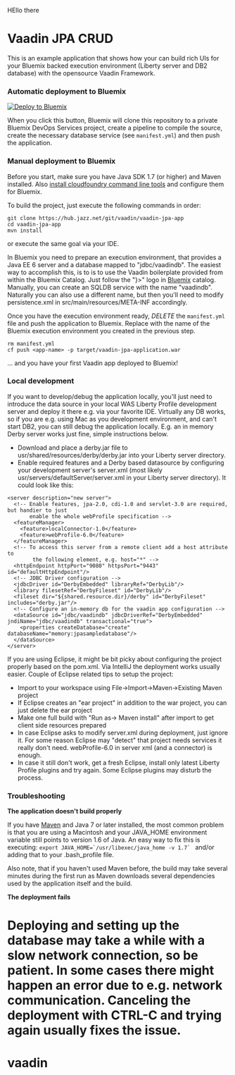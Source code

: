 HEllo there

# Vaadin JPA CRUD

This is an example application that shows how your can build rich UIs for your Bluemix backed execution environment (Liberty server and DB2 database) with the opensource Vaadin Framework.

### Automatic deployment to Bluemix

[![Deploy to Bluemix](https://bluemix.net/deploy/button.png)](https://bluemix.net/deploy)

When you click this button, Bluemix will clone this repository to a private Bluemix DevOps Services project, create a pipeline to compile the source, create the necessary database service (see `manifest.yml`) and then push the application.

### Manual deployment to Bluemix

Before you start, make sure you have Java SDK 1.7 (or higher) and Maven installed. Also [install cloudfoundry command line tools](https://www.ng.bluemix.net/docs/#cli/index.html#cli) and configure them for Bluemix.

To build the project, just execute the following commands in order:

```
git clone https://hub.jazz.net/git/vaadin/vaadin-jpa-app
cd vaadin-jpa-app
mvn install
```

or execute the same goal via your IDE.

In Bluemix you need to prepare an execution environment, that provides a Java EE 6 server and a database mapped to "jdbc/vaadindb". The easiest way to accomplish this, is to is to use the Vaadin boilerplate provided from within the Bluemix Catalog. Just follow the "}>" logo in [Bluemix](http://bluemix.net/) catalog. Manually, you can create an SQLDB service with the name "vaadindb". Naturally you can also use a different name, but then you'll need to modify persistence.xml in src/main/resources/META-INF accordingly.

Once you have the execution environment ready, *DELETE* the `manifest.yml` file and push the application to Bluemix. Replace <app-name> with the name of the Bluemix execution environment you created in the previous step.
```
rm manifest.yml
cf push <app-name> -p target/vaadin-jpa-application.war
```
... and you have your first Vaadin app deployed to Bluemix!

### Local development

If you want to develop/debug the application locally, you'll just need to introduce the data source in your local WAS Liberty Profile development server and deploy it there e.g. via your favorite IDE. Virtually any DB works, so if you are e.g. using Mac as you development environment, and can't start DB2, you can still debug the application locally. E.g. an in memory Derby server works just fine, simple instructions below.

* Download and place a derby.jar file to usr/shared/resources/derby/derby.jar into your Liberty server directory.
* Enable required features and a Derby based datasource by configuring your development server's server.xml (most likely usr/servers/defaultServer/server.xml in your Liberty server directory). It could look like this:
```
<server description="new server">
  <!-- Enable features, jpa-2.0, cdi-1.0 and servlet-3.0 are required, but handier to just
       enable the whole webProfile specification -->
  <featureManager>
    <feature>localConnector-1.0</feature>
    <feature>webProfile-6.0</feature>
  </featureManager>
  <!-- To access this server from a remote client add a host attribute to 
		the following element, e.g. host="*" -->
  <httpEndpoint httpPort="9080" httpsPort="9443" id="defaultHttpEndpoint"/>
  <!-- JDBC Driver configuration -->
  <jdbcDriver id="DerbyEmbedded" libraryRef="DerbyLib"/>
  <library filesetRef="DerbyFileset" id="DerbyLib"/>
  <fileset dir="${shared.resource.dir}/derby" id="DerbyFileset" includes="derby.jar"/>
  <!-- Configure an in-memory db for the vaadin app configuration -->
  <dataSource id="jdbc/vaadindb" jdbcDriverRef="DerbyEmbedded" jndiName="jdbc/vaadindb" transactional="true">
    <properties createDatabase="create" databaseName="memory:jpasampledatabase"/>
  </dataSource>
</server>
```

If you are using Eclipse, it might be bit picky about configuring the project properly based on the pom.xml. Via IntelliJ the deployment works usually easier. Couple of Eclipse related tips to setup the project:
 
 * Import to your workspace using File->Import->Maven->Existing Maven project
 * If Eclipse creates an "ear project" in addition to the war project, you can just delete the ear project
 * Make one full build with "Run as-> Maven install" after import to get client side resources prepared
 * In case Eclipse asks to modify server.xml during deployment, just ignore it. For some reason Eclipse may "detect" that project needs services it really don't need. webProfile-6.0 in server xml (and a connector) is enough.
 * In case it still don't work, get a fresh Eclipse, install only latest Liberty Profile plugins and try again. Some Eclipse plugins may disturb the process.

### Troubleshooting

**The application doesn't build properly** 

If you have [Maven](https://maven.apache.org/download.cgi) and Java 7 or later installed, the most common problem is that you are using a Macintosh and your JAVA_HOME environment variable still points to version 1.6 of Java. An easy way to fix this is executing: 
```export JAVA_HOME=`/usr/libexec/java_home -v 1.7` ```
and/or adding that to your .bash_profile file.

Also note, that if you haven't used Maven before, the build may take several minutes during the first run as Maven downloads several dependencies used by the application itself and the build.
 
**The deployment fails**

Deploying and setting up the database may take a while with a slow network connection, so be patient. In some cases there might happen an error due to e.g. network communication. Canceling the deployment with CTRL-C and trying again usually fixes the issue.
=======
# vaadin
